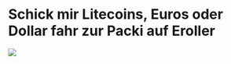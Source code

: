 <h1>Schick mir Litecoins, Euros oder Dollar fahr zur Packi auf Eroller</h1>

<img src="https://imgs.search.brave.com/8355R8dBw5l98_HC1sMEik1FIjPS2CfHS0LgJoMGSR4/rs:fit:860:0:0:0/g:ce/aHR0cHM6Ly91cGxv/YWQud2lraW1lZGlh/Lm9yZy93aWtpcGVk/aWEvY29tbW9ucy8x/LzFlL0JLQS1UaGFl/cnN0cmFzc2UuSlBH">
